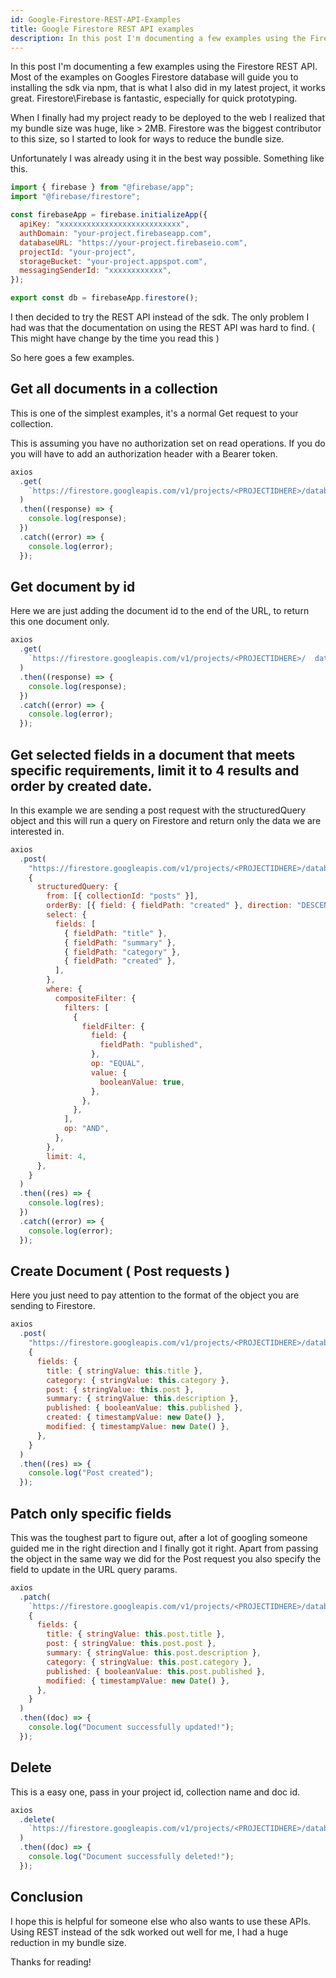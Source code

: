 ```yaml
---
id: Google-Firestore-REST-API-Examples
title: Google Firestore REST API examples
description: In this post I'm documenting a few examples using the Firestore REST API
---
```


In this post I'm documenting a few examples using the Firestore REST API.
Most of the examples on Googles Firestore database will guide you to installing the sdk via npm,
that is what I also did in my latest project, it works great. Firestore\Firebase is fantastic, especially for quick prototyping.

When I finally had my project ready to be deployed to the web I realized that my bundle size was huge, like > 2MB.
Firestore was the biggest contributor to this size, so I started to look for ways to reduce the bundle size.

Unfortunately I was already using it in the best way possible. Something like this.

```javascript
import { firebase } from "@firebase/app";
import "@firebase/firestore";

const firebaseApp = firebase.initializeApp({
  apiKey: "xxxxxxxxxxxxxxxxxxxxxxxxxxx",
  authDomain: "your-project.firebaseapp.com",
  databaseURL: "https://your-project.firebaseio.com",
  projectId: "your-project",
  storageBucket: "your-project.appspot.com",
  messagingSenderId: "xxxxxxxxxxxx",
});

export const db = firebaseApp.firestore();
```

I then decided to try the REST API instead of the sdk.
The only problem I had was that the documentation on using the REST API was hard to find. ( This might have change by the time you read this )

So here goes a few examples.

## Get all documents in a collection

This is one of the simplest examples, it's a normal Get request to your collection.

This is assuming you have no authorization set on read operations. If you do you will have to add an authorization header with a Bearer token.

```javascript
axios
  .get(
    `https://firestore.googleapis.com/v1/projects/<PROJECTIDHERE>/databases/(default)/documents/<COLLECTIONNAME>`
  )
  .then((response) => {
    console.log(response);
  })
  .catch((error) => {
    console.log(error);
  });
```

## Get document by id

Here we are just adding the document id to the end of the URL, to return this one document only.

```javascript
axios
  .get(
    `https://firestore.googleapis.com/v1/projects/<PROJECTIDHERE>/  databases/(default)/documents/<COLLECTIONNAME>/<DOCID>`
  )
  .then((response) => {
    console.log(response);
  })
  .catch((error) => {
    console.log(error);
  });
```

## Get selected fields in a document that meets specific requirements, limit it to 4 results and order by created date.

In this example we are sending a post request with the structuredQuery object and this will run a query on Firestore and return only the data we are interested in.

```javascript
axios
  .post(
    "https://firestore.googleapis.com/v1/projects/<PROJECTIDHERE>/databases/(default)/documents:runQuery",
    {
      structuredQuery: {
        from: [{ collectionId: "posts" }],
        orderBy: [{ field: { fieldPath: "created" }, direction: "DESCENDING" }],
        select: {
          fields: [
            { fieldPath: "title" },
            { fieldPath: "summary" },
            { fieldPath: "category" },
            { fieldPath: "created" },
          ],
        },
        where: {
          compositeFilter: {
            filters: [
              {
                fieldFilter: {
                  field: {
                    fieldPath: "published",
                  },
                  op: "EQUAL",
                  value: {
                    booleanValue: true,
                  },
                },
              },
            ],
            op: "AND",
          },
        },
        limit: 4,
      },
    }
  )
  .then((res) => {
    console.log(res);
  })
  .catch((error) => {
    console.log(error);
  });
```

## Create Document ( Post requests )

Here you just need to pay attention to the format of the object you are sending to Firestore.

```javascript
axios
  .post(
    "https://firestore.googleapis.com/v1/projects/<PROJECTIDHERE>/databases/(default)/documents/<COLLECTIONNAME>",
    {
      fields: {
        title: { stringValue: this.title },
        category: { stringValue: this.category },
        post: { stringValue: this.post },
        summary: { stringValue: this.description },
        published: { booleanValue: this.published },
        created: { timestampValue: new Date() },
        modified: { timestampValue: new Date() },
      },
    }
  )
  .then((res) => {
    console.log("Post created");
  });
```

## Patch only specific fields

This was the toughest part to figure out, after a lot of googling someone guided me in the right direction and I finally got it right.
Apart from passing the object in the same way we did for the Post request you also specify the field to update in the URL query params.

```javascript
axios
  .patch(
    `https://firestore.googleapis.com/v1/projects/<PROJECTIDHERE>/databases/(default)/documents/<COLLECTIONNAME>/<DOCID>?updateMask.fieldPaths=title&updateMask.fieldPaths=post&updateMask.fieldPaths=summary&updateMask.fieldPaths=category &updateMask.fieldPaths=published&updateMask.fieldPaths=modified`,
    {
      fields: {
        title: { stringValue: this.post.title },
        post: { stringValue: this.post.post },
        summary: { stringValue: this.post.description },
        category: { stringValue: this.post.category },
        published: { booleanValue: this.post.published },
        modified: { timestampValue: new Date() },
      },
    }
  )
  .then((doc) => {
    console.log("Document successfully updated!");
  });
```

## Delete

This is a easy one, pass in your project id, collection name and doc id.

```javascript
axios
  .delete(
    `https://firestore.googleapis.com/v1/projects/<PROJECTIDHERE>/databases/(default)/documents/<COLLECTIONNAME>/<DOCIDHERE>`
  )
  .then((doc) => {
    console.log("Document successfully deleted!");
  });
```

## Conclusion

I hope this is helpful for someone else who also wants to use these APIs.
Using REST instead of the sdk worked out well for me, I had a huge reduction in my bundle size.

Thanks for reading!
